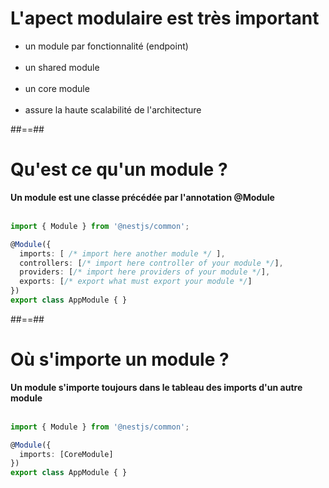 # L'apect modulaire est très important

- un module par fonctionnalité (endpoint) <br><br>
- un shared module <br><br>
- un core module <br><br>
- assure la haute scalabilité de l'architecture

##==##

<!-- .slide: class="with-code inconsolata"-->
# Qu'est ce qu'un module ?

**Un module est une classe précédée par l'annotation @Module** <br><br>

```typescript
import { Module } from '@nestjs/common';

@Module({
  imports: [ /* import here another module */ ],
  controllers: [/* import here controller of your module */],
  providers: [/* import here providers of your module */],
  exports: [/* export what must export your module */]  
})
export class AppModule { }
```
<!-- .element: class="big-code" -->

##==##

<!-- .slide: class="with-code" -->
# Où s'importe un module ?

**Un module s'importe toujours dans le tableau des imports d'un autre module** <br><br>

```typescript
import { Module } from '@nestjs/common';

@Module({
  imports: [CoreModule]  
})
export class AppModule { }
```
<!-- .element: class="big-code" -->
